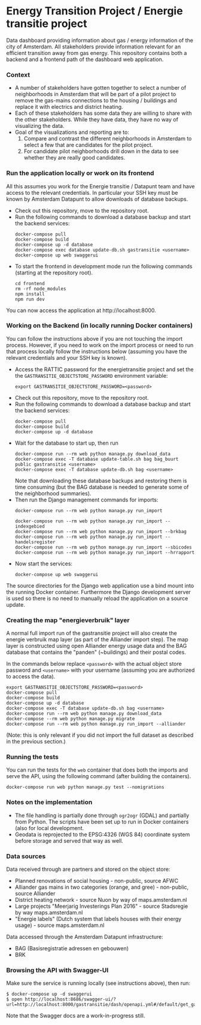 # Energy Transition Project / Energie transitie project

Data dashboard providing information about gas / energy information
of the city of Amsterdam. All stakeholders provide information relevant
for an efficient transition away from gas energy. This repository contains
both a backend and a frontend path of the dashboard web application.

### Context
* A number of stakeholders have gotten together to select a number of
  neighborhoods in Amsterdam that will be part of a pilot project to
  remove the gas-mains connections to the housing / buildings and replace
  it with electrics and district heating.
* Each of these stakeholders has some data they are willing to share with
  the other stakeholders. While they have data, they have no way of
  visualizing the data.
* Goal of the visualizations and reporting are to:
  1. Compare and contrast the different neighborhoods in Amsterdam to select
     a few that are candidates for the pilot project.
  2. For candidate pilot neighborhoods drill down in the data to see whether
     they are really good candidates.


### Run the application locally or work on its frontend
All this assumes you work for the Energie transitie / Datapunt team and have
access to the relevant credentials. In particular your SSH key must be known
by Amsterdam Datapunt to allow downloads of database backups.

* Check out this repository, move to the repository root.
* Run the following commands to download a database backup and start the
  backend services:
  ```
  docker-compose pull
  docker-compose build
  docker-compose up -d database
  docker-compose exec database update-db.sh gastransitie <username>
  docker-compose up web swaggerui
  ```
* To start the frontend in development mode run the following commands
  (starting at the repository root).
  ```
  cd frontend
  rm -rf node_modules
  npm install
  npm run dev
  ```

You can now access the application at http://localhost:8000.

### Working on the Backend (in locally running Docker containers)
You can follow the instructions above if you are not touching the import
process. However, if you need to work on the import process or need to run
that process locally follow the instructions below (assuming you have the
relevant credentials and your SSH key is known).

* Access the RATTIC password for the energietransitie project and set the
  the `GASTRANSITIE_OBJECTSTORE_PASSWORD` environment variable:
  ```
  export GASTRANSITIE_OBJECTSTORE_PASSWORD=<password>
  ```
* Check out this repository, move to the repository root.
* Run the following commands to download a database backup and start the
  backend services:
  ```
  docker-compose pull
  docker-compose build
  docker-compose up -d database
  ```
* Wait for the database to start up, then run
  ```
  docker-compose run --rm web python manage.py download_data
  docker-compose exec -T database update-table.sh bag bag_buurt public gastransitie <username>
  docker-compose exec -T database update-db.sh bag <username>
  ```
  Note that downloading these database backups and restoring them is time
  consuming (but the BAG database is needed to generate some of the
  neighborhood summaries).
* Then run the Django management commands for imports:
  ```
  docker-compose run --rm web python manage.py run_import

  docker-compose run --rm web python manage.py run_import --indexgebied
  docker-compose run --rm web python manage.py run_import --brkbag
  docker-compose run --rm web python manage.py run_import --handelsregister
  docker-compose run --rm web python manage.py run_import --sbicodes
  docker-compose run --rm web python manage.py run_import --hrrapport
  ```
* Now start the services:
  ```
  docker-compose up web swaggerui
  ```

The source directories for the Django web application use a bind mount into
the running Docker container. Furthermore the Django development server is used
so there is no need to manually reload the application on a source update.

### Creating the map "energieverbruik" layer
A normal full import run of the gastransitie project will also create the
energie verbruik map layer (as part of the Alliander import step). The map
layer is constructed using open Alliander energy usage data and the BAG
database that contains the "panden" (~buildings) and their postal codes.

In the commands below replace `<password>` with the actual object store
password and `<username>` with your username (assuming you are authorized to
access the data).

```
export GASTRANSITIE_OBJECTSTORE_PASSWORD=<password>
docker-compose pull
docker-compose build
docker-compose up -d database
docker-compose exec -T database update-db.sh bag <username>
docker-compose run --rm web python manage.py download_data
docker-compose --rm web python manage.py migrate
docker-compose run --rm web python manage.py run_import --alliander
```

(Note: this is only relevant if you did not import the full dataset as
described in the previous section.)

### Running the tests
You can run the tests for the `web` container that does both the imports
and serve the API, using the following command (after building the containers).

```
docker-compose run web python manage.py test --nomigrations
```


### Notes on the implementation
* The file handling is partially done through `ogr2ogr` (GDAL) and partially
  from Python. The scripts have been set up to run in Docker containers (also
  for local development.
* Geodata is reprojected to the EPSG:4326 (WGS 84) coordinate system before
  storage and served that way as well.


### Data sources
Data received through are partners and stored on the object store:
* Planned renovations of social housing - non-public, source AFWC
* Alliander gas mains in two categories (orange, and gree) - non-public, source
  Alliander
* District heating network - source Nuon by way of maps.amsterdam.nl
* Large projects "Meerjarig Investerings Plan 2016" - source Stadsregie by way
  maps.amsterdam.nl
* "Energie labels" (Dutch system that labels houses with their energy usage) -
  source maps.amsterdam.nl

Data accessed through the Amsterdam Datapunt infrastructure:
* BAG (Basisregistratie adressen en gebouwen)
* BRK


### Browsing the API with Swagger-UI

Make sure the service is running locally (see instructions above), then run:

```
$ docker-compose up -d swaggerui
$ open http://localhost:8686/swagger-ui/?url=http://localhost:8000/gastransitie/dash/openapi.yml#/default/get_gastransitie_api_afwc_
```

Note that the Swagger docs are a work-in-progress still.
